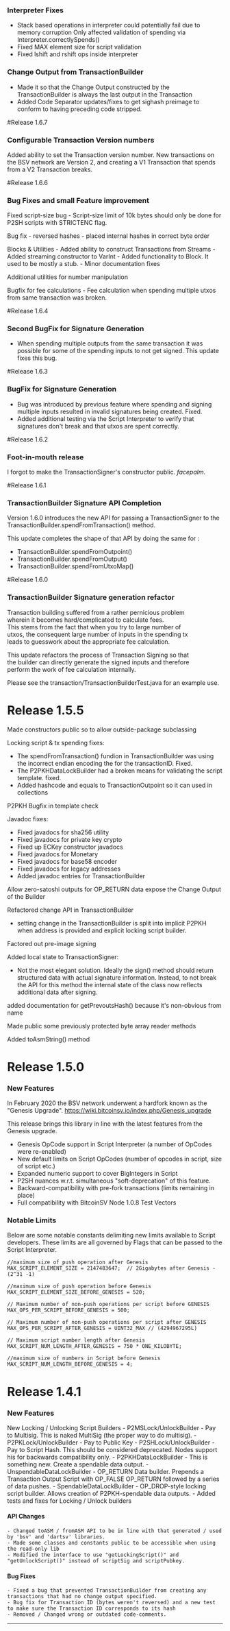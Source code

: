 ### Interpreter Fixes
- Stack based operations in interpreter could potentially fail due to memory corruption
  Only affected validation of spending via Interpreter.correctlySpends() 
- Fixed MAX element size for script validation
- Fixed lshift and rshift ops inside interpreter

### Change Output from TransactionBuilder

- Made it so that the Change Output constructed by the TransactionBuilder is
  always the last output in the Transaction
- Added Code Separator updates/fixes to get sighash preimage to conform to 
  having preceding code stripped. 

#Release 1.6.7
### Configurable Transaction Version numbers

Added ability to set the Transaction version number. New transactions on the BSV
network are Version 2, and creating a V1 Transaction that spends from a V2 Transaction breaks. 

#Release 1.6.6
### Bug Fixes and small Feature improvement

Fixed script-size bug
    - Script-size limit of 10k bytes should only be done for P2SH scripts with STRICTENC flag.

Bug fix - reversed hashes
    - placed internal hashes in correct byte order

Blocks & Utilities
    - Added ability to construct Transactions from Streams
    - Added streaming constructor to VarInt
    - Added functionality to Block. It used to be mostly a stub.
    - Minor documentation fixes

Additional utilities for number manipulation

Bugfix for fee calculations
    - Fee calculation when spending multiple utxos from same transaction
      was broken. 

#Release 1.6.4
### Second BugFix for Signature Generation

- When spending multiple outputs from the same transaction it was possible
  for some of the spending inputs to not get signed.
  This update fixes this bug. 

#Release 1.6.3
### BugFix for Signature Generation

- Bug was introduced by previous feature where spending and signing 
  multiple inputs resulted in invalid signatures being created. Fixed.
- Added additional testing via the Script Interpreter to verify that 
  signatures don't break and that utxos are spent correctly. 

#Release 1.6.2
### Foot-in-mouth release

I forgot to make the TransactionSigner's constructor public. *facepalm*. 

#Release 1.6.1
### TransactionBuilder Signature API Completion

Version 1.6.0 introduces the new API for passing a 
TransactionSigner to the TransactionBuilder.spendFromTransaction()
method. 

This update completes the shape of that API by doing the same for : 
* TransactionBuilder.spendFromOutpoint()
* TransactionBuilder.spendFromOutput()
* TransactionBuilder.spendFromUtxoMap()

#Release 1.6.0
### TransactionBuilder Signature generation refactor

Transaction building suffered from a rather pernicious problem  
wherein it becomes hard/complicated to calculate fees.  
This stems from the fact that when you try to large number of  
utxos, the consequent large number of inputs in the spending tx  
leads to guesswork about the appropriate fee calculation.  

This update refactors the process of Transaction Signing so that  
the builder can directly generate the signed inputs and therefore  
perform the work of fee calculation internally.  

Please see the transaction/TransactionBuilderTest.java for an example use.  

# Release 1.5.5
Made constructors public so to allow outside-package subclassing

Locking script & tx spending fixes:
- The spendFromTransaction() fundion in TransactionBuilder was using the
  incorrect endian encoding the for the transactionID. Fixed.
- The P2PKHDataLockBuilder had a broken means for validating
  the script template. fixed.
- Added hashcode and equals to TransactionOutpoint so it can used in
  collections

P2PKH Bugfix in template check

Javadoc fixes: 
- Fixed javadocs for sha256 utility
- Fixed javadocs for private key crypto
- Fixed up ECKey constructor javadocs
- Fixed javadocs for Monetary
- Fixed javadocs for base58 encoder
- Fixed javadocs for legacy addresses
- Added javadoc entries for TransactionBuilder

Allow zero-satoshi outputs for OP_RETURN data
expose the Change Output of the Builder

Refactored change API in TransactionBuilder

- setting change in the TransactionBuilder is split into
  implicit P2PKH when address is provided and explicit
  locking script builder.

Factored out pre-image signing

Added local state to TransactionSigner:
- Not the most elegant solution. Ideally the sign() method should return
  structured data with actual signature information.
  Instead, to not break the API for this method the internal state of the
  class now reflects additional data after signing.

added documentation for getPrevoutsHash() because it's non-obvious from name

Made public some previously protected byte array reader methods

Added toAsmString() method

# Release 1.5.0

### New Features
In February 2020 the BSV network underwent a hardfork known as the "Genesis Upgrade".
https://wiki.bitcoinsv.io/index.php/Genesis_upgrade

This release brings this library in line with the latest features from the Genesis upgrade.

- Genesis OpCode support in Script Interpreter (a number of OpCodes were re-enabled)
- New default limits on Script OpCodes (number of opcodes in script, size of script etc.)
- Expanded numeric support to cover BigIntegers in Script
- P2SH nuances w.r.t. simultaneous "soft-deprecation" of this feature.
- Backward-compatibility with pre-fork transactions (limits remaining in place)
- Full compatibility with BitcoinSV Node 1.0.8 Test Vectors

### Notable Limits

Below are some notable constants delimiting new limits available to Script developers. 
These limits are all governed by Flags that can be passed to the Script Interpreter. 
```
//maximum size of push operation after Genesis
MAX_SCRIPT_ELEMENT_SIZE = 2147483647;  // 2Gigabytes after Genesis - (2^31 -1)

//maximum size of push operation before Genesis
MAX_SCRIPT_ELEMENT_SIZE_BEFORE_GENESIS = 520;

// Maximum number of non-push operations per script before GENESIS
MAX_OPS_PER_SCRIPT_BEFORE_GENESIS = 500;

// Maximum number of non-push operations per script after GENESIS
MAX_OPS_PER_SCRIPT_AFTER_GENESIS = UINT32_MAX // (4294967295L)

// Maximum script number length after Genesis
MAX_SCRIPT_NUM_LENGTH_AFTER_GENESIS = 750 * ONE_KILOBYTE;

//maximum size of numbers in Script before Genesis
MAX_SCRIPT_NUM_LENGTH_BEFORE_GENESIS = 4;

```


# Release 1.4.1
### New Features
New Locking / Unlocking Script Builders 
    - P2MSLock/UnlockBuilder - Pay to Multisig. This is naked MultiSig (the proper way to do multisig).
    - P2PKLock/UnlockBuilder - Pay to Public Key
    - P2SHLock/UnlockBuilder - Pay to Script Hash. This should be considered deprecated. Nodes support his for backwards compatibility only.
    - P2PKHDataLockBuilder - This is something new. Create a spendable data output.
    - UnspendableDataLockBuilder - OP_RETURN Data builder. Prepends a Transaction Output Script with OP_FALSE OP_RETURN followed by a series of data pushes.
    - SpendableDataLockBuilder - OP_DROP-style locking script builder. Allows creation of P2PKH-spendable data outputs. 
    - Added tests and fixes for Locking / Unlock builders

#### API Changes
    - Changed toASM / fromASM API to be in line with that generated / used by 'bsv' and 'dartsv' libraries.
    - Made some classes and constants public to be accessible when using the read-only lib
    - Modified the interface to use "getLockingScript()" and "getUnlockScript()" instead of scriptSig and scriptPubkey.

#### Bug Fixes 
    - Fixed a bug that prevented TransactionBuilder from creating any transactions that had no change output specified.
    - Bug fix for Transaction ID (bytes weren't reversed) and a new test to make sure the Transaction ID corresponds to its hash
    - Removed / Changed wrong or outdated code-comments.

-----------

